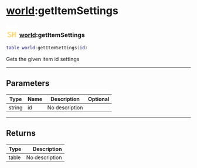 # [world](../world/README.md):getItemSettings

### <img src="../../.gitbook/assets/shared.png" width="32" height="32" /> [world](../world/README.md):getItemSettings

```lua
table world:getItemSettings(id)
```

Gets the given item id settings<br>

-----------------
## Parameters

| Type   | Name | Description | Optional |
| ------ | ---- | ----------- | -------: |
| string | id | No description |  |

-----------------
## Returns

| Type   | Description |
| ------ | ----------: |
| table | No description |
